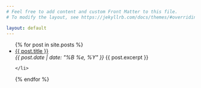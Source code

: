 ```yaml
---
# Feel free to add content and custom Front Matter to this file.
# To modify the layout, see https://jekyllrb.com/docs/themes/#overriding-theme-defaults

layout: default
---
```

<ul>
  {% for post in site.posts %}
    <li>
      <a href="{{ post.url }}">{{ post.title }}</a>
      <br><i>{{ post.date | date: "%B %e, %Y" }}</i>
      {{ post.excerpt }}
       
    </li>
  {% endfor %}
</ul>
